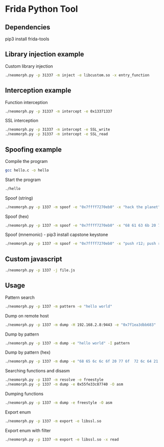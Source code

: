 # Frida Python Tool



## Dependencies
pip3 install frida-tools



## Library injection example
Custom library injection
```sh
./neomorph.py -p 31337 -m inject -e libcustom.so -x entry_function
````



## Interception example
Function interception
```sh
./neomorph.py -p 31337 -m intercept -e 0x13371337
````

SSL interception
```sh
./neomorph.py -p 31337 -m intercept -e SSL_write
./neomorph.py -p 31337 -m intercept -e SSL_read
```



## Spoofing example
Compile the program
```sh
gcc hello.c -o hello
```
Start the program
```sh
./hello
```
Spoof (string)
```sh
./neomorph.py -p 1337 -m spoof -e "0x7ffff7270eb0" -x "hack the planet"
```
Spoof (hex)
```sh
./neomorph.py -p 1337 -m spoof -e "0x7ffff7270eb0" -x "68 61 63 6b 20 74 68 65  20 70 6c 61 6e 65 74 00"
```

Spoof (mnemonic) - pip3 install capstone keystone
```sh
./neomorph.py -p 1337 -m spoof -e "0x7ffff7270eb0" -x "push r12; push r9; push r10; push rax; pop r12; pop rbx; push rax; mov eax, 0" -I asm -O asm
```



## Custom javascript
```sh
./neomorph.py -p 1337 -j file.js
```



## Usage
Pattern search
```sh
./neomorph.py -p 1337 -m pattern -e "hello world"
```

Dump on remote host
```sh
./neomorph.py -p 1337 -m dump -H 192.168.2.8:9443 -e "0x7f1ea3dbb683"
```

Dump by pattern
```sh
./neomorph.py -p 1337 -m dump -e "hello world" -I pattern
```

Dump by pattern (hex)
```sh
./neomorph.py -p 1337 -m dump -e "68 65 6c 6c 6f 20 77 6f  72 6c 64 21 21 21 21 00"
```

Searching functions and disasm
```sh
./neomorph.py -p 1337 -m resolve -e freestyle
./neomorph.py -p 1337 -m dump -e 0x55fe33c87740 -O asm
```

Dumping functions
```sh
./neomorph.py -p 1337 -m dump -e freestyle -O asm
```

Export enum
```sh
./neomorph.py -p 1337 -m export -e libssl.so
```

Export enum with filter
```sh
./neomorph.py -p 1337 -m export -e libssl.so -x read
```
